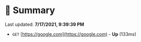 # 📖 Summary
Last updated: **7/17/2021, 9:39:39 PM**

- `GET` [https://google.com](https://google.com) - **Up** (133ms)
